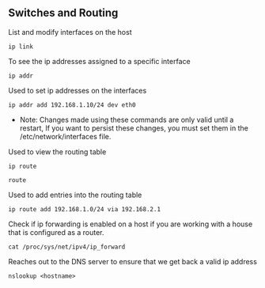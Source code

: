## Switches and Routing

List and modify interfaces on the host
```
ip link
```

To see the ip addresses assigned to a specific interface
```
ip addr
```

Used to set ip addresses on the interfaces
```
ip addr add 192.168.1.10/24 dev eth0
```

- Note: Changes made using these commands are only valid until a restart, If you want to persist these changes, you must set them in the /etc/network/interfaces file.

Used to view the routing table
```
ip route
```
```
route
```

Used to add entries into the routing table
```
ip route add 192.168.1.0/24 via 192.168.2.1
```

Check if ip forwarding is enabled on a host if you are working with a house that is configured as a router.
```
cat /proc/sys/net/ipv4/ip_forward
```

Reaches out to the DNS server to ensure that we get back a valid ip address
```
nslookup <hostname>
```

<br>
